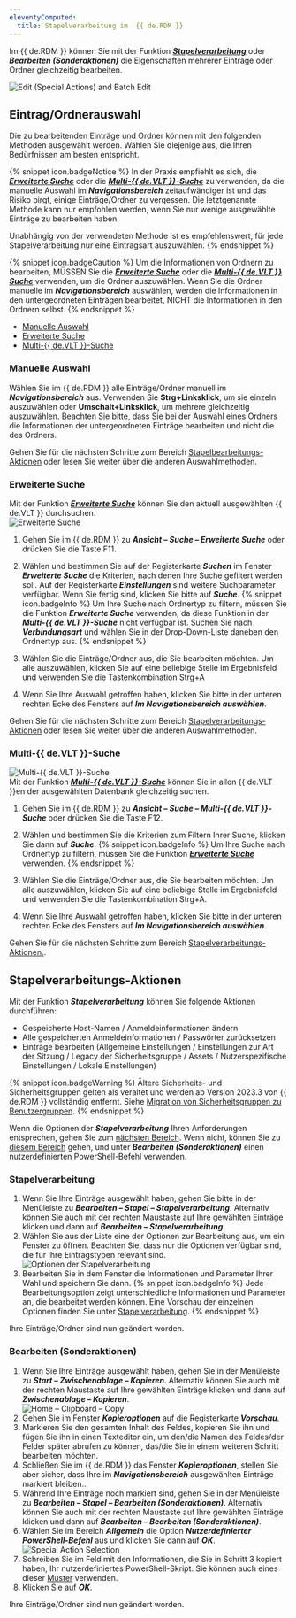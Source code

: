 ```yaml
---
eleventyComputed:
  title: Stapelverarbeitung im  {{ de.RDM }}
---
```

Im {{ de.RDM }} können Sie mit der Funktion ***[Stapelverarbeitung](/de/rdm/windows/commands/edit/batch/batch-edit/)*** oder ***Bearbeiten (Sonderaktionen)*** die Eigenschaften mehrerer Einträge oder Ordner gleichzeitig bearbeiten.  

![Edit (Special Actions) and Batch Edit](https://webdevolutions.azureedge.net/docs/de/kb/KB2104.png)

## Eintrag/Ordnerauswahl 

Die zu bearbeitenden Einträge und Ordner können mit den folgenden Methoden ausgewählt werden. Wählen Sie diejenige aus, die Ihren Bedürfnissen am besten entspricht.  

{% snippet icon.badgeNotice %}
In der Praxis empfiehlt es sich, die ***[Erweiterte Suche](#advanced)*** oder die ***[Multi-{{ de.VLT }}-Suche](#multi)*** zu verwenden, da die manuelle Auswahl im ***Navigationsbereich*** zeitaufwändiger ist und das Risiko birgt, einige Einträge/Ordner zu vergessen. Die letztgenannte Methode kann nur empfohlen werden, wenn Sie nur wenige ausgewählte Einträge zu bearbeiten haben.  

Unabhängig von der verwendeten Methode ist es empfehlenswert, für jede Stapelverarbeitung nur eine Eintragsart auszuwählen.
{% endsnippet %}

{% snippet icon.badgeCaution %}
Um die Informationen von Ordnern zu bearbeiten, MÜSSEN Sie die ***[Erweiterte Suche](#advanced)*** oder die ***[Multi-{{ de.VLT }} Suche](#multi)*** verwenden, um die Ordner auszuwählen. Wenn Sie die Ordner manuelle im ***Navigationsbereich*** auswählen, werden die Informationen in den untergeordneten Einträgen bearbeitet, NICHT die Informationen in den Ordnern selbst.
{% endsnippet %}

* [Manuelle Auswahl](#manual)
* [Erweiterte Suche](#advanced)
* [Multi-{{ de.VLT }}-Suche](#multi)

### Manuelle Auswahl 
<a name="manual"></a>

Wählen Sie im {{ de.RDM }} alle Einträge/Ordner manuell im ***Navigationsbereich*** aus. Verwenden Sie **Strg+Linksklick**, um sie einzeln auszuwählen oder **Umschalt+Linksklick**, um mehrere gleichzeitig auszuwählen. Beachten Sie bitte, dass Sie bei der Auswahl eines Ordners die Informationen der untergeordneten Einträge bearbeiten und nicht die des Ordners.  

Gehen Sie für die nächsten Schritte zum Bereich [Stapelbearbeitungs-Aktionen](#edit) oder lesen Sie weiter über die anderen Auswahlmethoden. 

### Erweiterte Suche
<a name="advanced"></a>

Mit der Funktion ***[Erweiterte Suche](/rdm/windows/commands/view/panels/search/advanced/)*** können Sie den aktuell ausgewählten {{ de.VLT }} durchsuchen.  
![Erweiterte Suche](https://webdevolutions.azureedge.net/docs/de/kb/KB2108.png) 
1. Gehen Sie im {{ de.RDM }} zu ***Ansicht – Suche – Erweiterte Suche*** oder drücken Sie die Taste F11. 
1. Wählen und bestimmen Sie auf der Registerkarte ***Suchen*** im Fenster ***Erweiterte Suche*** die Kriterien, nach denen Ihre Suche gefiltert werden soll. Auf der Registerkarte ***Einstellungen*** sind weitere Suchparameter verfügbar. Wenn Sie fertig sind, klicken Sie bitte auf ***Suche***. 
{% snippet icon.badgeInfo %}
Um Ihre Suche nach Ordnertyp zu filtern, müssen Sie die Funktion ***Erweiterte Suche*** verwenden, da diese Funktion in der ***Multi-{{ de.VLT }}-Suche*** nicht verfügbar ist. Suchen Sie nach ***Verbindungsart*** und wählen Sie in der Drop-Down-Liste daneben den Ordnertyp aus.
{% endsnippet %}  
 
3. Wählen Sie die Einträge/Ordner aus, die Sie bearbeiten möchten. Um alle auszuwählen, klicken Sie auf eine beliebige Stelle im Ergebnisfeld und verwenden Sie die Tastenkombination Strg+A 
1. Wenn Sie Ihre Auswahl getroffen haben, klicken Sie bitte in der unteren rechten Ecke des Fensters auf ***Im Navigationsbereich auswählen***.  

Gehen Sie für die nächsten Schritte zum Bereich [Stapelverarbeitungs-Aktionen](#edit) oder lesen Sie weiter über die anderen Auswahlmethoden.

### Multi-{{ de.VLT }}-Suche
<a name="multi"></a>

![Multi-{{ de.VLT }}-Suche](https://webdevolutions.azureedge.net/docs/de/kb/KB2109.png)  
Mit der Funktion [***Multi-{{ de.VLT }}-Suche***](/rdm/windows/commands/view/panels/search/multi-vault/) können Sie in allen {{ de.VLT }}en der ausgewählten Datenbank gleichzeitig suchen.  

1. Gehen Sie im {{ de.RDM }} zu ***Ansicht – Suche – Multi-{{ de.VLT }}-Suche*** oder drücken Sie die Taste F12. 
1. Wählen und bestimmen Sie die Kriterien zum Filtern Ihrer Suche, klicken Sie dann auf ***Suche***. 
{% snippet icon.badgeInfo %} 
Um Ihre Suche nach Ordnertyp zu filtern, müssen Sie die Funktion ***[Erweiterte Suche](#advanced)*** verwenden. 
{% endsnippet %}  
 
3. Wählen Sie die Einträge/Ordner aus, die Sie bearbeiten möchten. Um alle auszuwählen, klicken Sie auf eine beliebige Stelle im Ergebnisfeld und verwenden Sie die Tastenkombination Strg+A. 
1. Wenn Sie Ihre Auswahl getroffen haben, klicken Sie bitte in der unteren rechten Ecke des Fensters auf ***Im Navigationsbereich auswählen***.  

Gehen Sie für die nächsten Schritte zum Bereich  [Stapelverarbeitungs-Aktionen.](#edit).  

## Stapelverarbeitungs-Aktionen
<a name="edit"></a>

Mit der Funktion ***Stapelverarbeitung*** können Sie folgende Aktionen durchführen:  

* Gespeicherte Host-Namen / Anmeldeinformationen ändern 
* Alle gespeicherten Anmeldeinformationen / Passwörter zurücksetzen 
* Einträge bearbeiten (Allgemeine Einstellungen / Einstellungen zur Art der Sitzung / Legacy der Sicherheitsgruppe / Assets / Nutzerspezifische Einstellungen / Lokale Einstellungen)  

{% snippet icon.badgeWarning %}
Ältere Sicherheits- und Sicherheitsgruppen gelten als veraltet und werden ab Version 2023.3 von {{ de.RDM }} vollständig entfernt. Siehe [Migration von Sicherheitsgruppen zu Benutzergruppen](/de/kb/remote-desktop-manager/how-to-articles/migration-security-groups-user-groups/).
{% endsnippet %}  

Wenn die Optionen der ***Stapelverarbeitung*** Ihren Anforderungen entsprechen, gehen Sie zum [nächsten Bereich](#batchedit). Wenn nicht, können Sie zu [diesem Bereich](#editspecialactions) gehen, und unter ***Bearbeiten (Sonderaktionen)*** einen nutzerdefinierten PowerShell-Befehl verwenden.

### Stapelverarbeitung
<a name="batchedit"></a>

1. Wenn Sie Ihre Einträge ausgewählt haben, gehen Sie bitte in der Menüleiste zu ***Bearbeiten – Stapel – Stapelverarbeitung***. Alternativ können Sie auch mit der rechten Maustaste auf Ihre gewählten Einträge klicken und dann auf ***Bearbeiten – Stapelverarbeitung***. 
1. Wählen Sie aus der Liste eine der Optionen zur Bearbeitung aus, um ein Fenster zu öffnen. Beachten Sie, dass nur die Optionen verfügbar sind, die für Ihre Eintragstypen relevant sind.  
![Optionen der Stapelverarbeitung](https://webdevolutions.azureedge.net/docs/de/kb/KB2103.png)  
1. Bearbeiten Sie in dem Fenster die Informationen und Parameter Ihrer Wahl und speichern Sie dann. 
{% snippet icon.badgeInfo %} 
Jede Bearbeitungsoption zeigt unterschiedliche Informationen und Parameter an, die bearbeitet werden können. Eine Vorschau der einzelnen Optionen finden Sie unter [Stapelverarbeitung](/de/rdm/windows/commands/edit/batch/batch-edit/).
{% endsnippet %}  
 
Ihre Einträge/Ordner sind nun geändert worden.

### Bearbeiten (Sonderaktionen)
<a name="editspecialactions"></a>

1. Wenn Sie Ihre Einträge ausgewählt haben, gehen Sie in der Menüleiste zu ***Start – Zwischenablage – Kopieren***. Alternativ können Sie auch mit der rechten Maustaste auf Ihre gewählten Einträge klicken und dann auf ***Zwischenablage – Kopieren***.  
![Home – Clipboard – Copy](https://webdevolutions.azureedge.net/docs/de/kb/KB2105.png) 
1. Gehen Sie im Fenster ***Kopieroptionen*** auf die Registerkarte ***Vorschau***. 
1. Markieren Sie den gesamten Inhalt des Feldes, kopieren Sie ihn und fügen Sie ihn in einen Texteditor ein, um den/die Namen des Feldes/der Felder später abrufen zu können, das/die Sie in einem weiteren Schritt bearbeiten möchten. 
1. Schließen Sie im {{ de.RDM }} das Fenster ***Kopieroptionen***, stellen Sie aber sicher, dass Ihre im ***Navigationsbereich*** ausgewählten Einträge markiert bleiben.. 
1. Während Ihre Einträge noch markiert sind, gehen Sie in der Menüleiste zu ***Bearbeiten – Stapel – Bearbeiten (Sonderaktionen)***. Alternativ können Sie auch mit der rechten Maustaste auf Ihre gewählten Einträge klicken und dann auf ***Bearbeiten – Bearbeiten (Sonderaktionen)***. 
1. Wählen Sie im Bereich ***Allgemein*** die Option ***Nutzerdefinierter PowerShell-Befehl*** aus und klicken Sie dann auf ***OK***.  
![Special Action Selection](https://webdevolutions.azureedge.net/docs/de/kb/KB2106.png) 
1. Schreiben Sie im Feld mit den Informationen, die Sie in Schritt 3 kopiert haben, Ihr nutzerdefiniertes PowerShell-Skript. Sie können auch eines dieser [Muster](/rdm/windows/powershell-scripting/custom-powershell-commands/batch-actions-samples/) verwenden. 
1. Klicken Sie auf ***OK***.  

Ihre Einträge/Ordner sind nun geändert worden.
